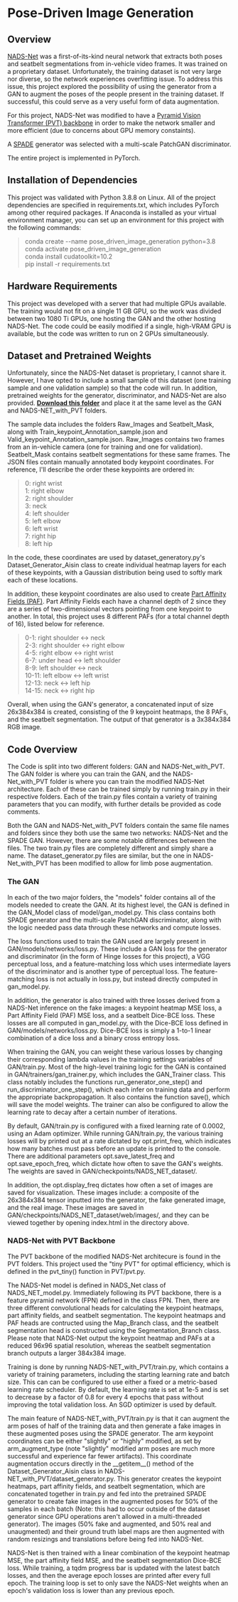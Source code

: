 # Pose-Driven Image Generation

## Overview
[NADS-Net](https://arxiv.org/abs/1910.03695) was a first-of-its-kind neural network that extracts both poses and seatbelt segmentations from in-vehicle video frames.  It was trained on a proprietary dataset.  Unfortunately, the training dataset is not very large nor diverse, so the network experiences overfitting issue.  To address this issue, this project explored the possibility of using the generator from a GAN to augment the poses of the people present in the training dataset.  If successful, this could serve as a very useful form of data augmentation.

For this project, NADS-Net was modified to have a [Pyramid Vision Transformer (PVT) backbone](https://arxiv.org/abs/2102.12122) in order to make the network smaller and more efficient (due to concerns about GPU memory constaints).

A [SPADE](https://arxiv.org/abs/1903.07291) generator was selected with a multi-scale PatchGAN discriminator.

The entire project is implemented in PyTorch.

## Installation of Dependencies
This project was validated with Python 3.8.8 on Linux.  All of the project dependencies are specified in requirements.txt, which includes PyTorch among other required packages.  If Anaconda is installed as your virtual environment manager, you can set up an environment for this project with the following commands:
> conda create --name pose_driven_image_generation python=3.8  
> conda activate pose_driven_image_generation  
> conda install cudatoolkit=10.2  
> pip install -r requirements.txt

## Hardware Requirements
This project was developed with a server that had multiple GPUs available.  The training would not fit on a single 11 GB GPU, so the work was divided between two 1080 Ti GPUs, one hosting the GAN and the other hosting NADS-Net.  The code could be easily modified if a single, high-VRAM GPU is available, but the code was written to run on 2 GPUs simultaneously.

## Dataset and Pretrained Weights
Unfortunately, since the NADS-Net dataset is proprietary, I cannot share it.  However, I have opted to include a small sample of this dataset (one training sample and one validation sample) so that the code will run.  In addition, pretrained weights for the generator, discriminator, and NADS-Net are also provided.
[**Download this folder**](https://iowa-my.sharepoint.com/:f:/g/personal/ssiemons_uiowa_edu/ErrJ0JpiEd1IhPPFgPk51HgBLgIX5qAyfgvOI0HlUlQweg?e=Y9gHxr) and place it at the same level as the GAN and NADS-NET_with_PVT folders.

The sample data includes the folders Raw_Images and Seatbelt_Mask, along with Train_keypoint_Annotation_sample.json and Valid_keypoint_Annotation_sample.json.  Raw_Images contains two frames from an in-vehicle camera (one for training and one for validation).  Seatbelt_Mask contains seatbelt segmentations for these same frames.  The JSON files contain manually annotated body keypoint coordinates.  For reference, I'll describe the order these keypoints are ordered in:
> 0: right wrist  
> 1: right elbow  
> 2: right shoulder  
> 3: neck  
> 4: left shoulder  
> 5: left elbow  
> 6: left wrist  
> 7: right hip  
> 8: left hip

In the code, these coordinates are used by dataset_generatory.py's Dataset_Generator_Aisin class to create individual heatmap layers for each of these keypoints, with a Gaussian distribution being used to softly mark each of these locations.

In addition, these keypoint coordinates are also used to create [Part Affinity Fields (PAF)](https://arxiv.org/abs/1611.08050).  Part Affinity Fields each have a channel depth of 2 since they are a series of two-dimensional vectors pointing from one keypoint to another.  In total, this project uses 8 different PAFs (for a total channel depth of 16), listed below for reference.
> 0-1: right shoulder <-> neck  
> 2-3: right shoulder <-> right elbow  
> 4-5: right elbow <-> right wrist  
> 6-7: under head <-> left shoulder  
> 8-9: left shoulder <-> neck  
> 10-11: left elbow <-> left wrist  
> 12-13: neck <-> left hip  
> 14-15: neck <-> right hip

Overall, when using the GAN's generator, a concatenated input of size 26x384x384 is created, consisting of the 9 keypoint heatmaps, the 8 PAFs, and the seatbelt segmentation.  The output of that generator is a 3x384x384 RGB image.

## Code Overview
The Code is split into two different folders: GAN and NADS-Net_with_PVT.  The GAN folder is where you can train the GAN, and the NADS-Net_with_PVT folder is where you can train the modified NADS-Net architecture.  Each of these can be trained simply by running train.py in their respective folders.  Each of the train.py files contain a variety of training parameters that you can modify, with further details be provided as code comments.

Both the GAN and NADS-Net_with_PVT folders contain the same file names and folders since they both use the same two networks: NADS-Net and the SPADE GAN.  However, there are some notable differences between the files.  The two train.py files are completely different and simply share a name.  The dataset_generator.py files are similar, but the one in NADS-Net_with_PVT has been modified to allow for limb pose augmentation.

### The GAN
In each of the two major folders, the "models" folder contains all of the models needed to create the GAN.  At its highest level, the GAN is defined in the GAN_Model class of model/gan_model.py.  This class contains both SPADE generator and the multi-scale PatchGAN discriminator, along with the logic needed pass data through these networks and compute losses.

The loss functions used to train the GAN used are largely present in GAN/models/networks/loss.py.  These include a GAN loss for the generator and discriminator (in the form of Hinge losses for this project), a VGG perceptual loss, and a feature-matching loss which uses intermediate layers of the discriminator and is another type of perceptual loss.  The feature-matching loss is not actually in loss.py, but instead directly computed in gan_model.py.

In addition, the generator is also trained with three losses derived from a NADS-Net inference on the fake images: a keypoint heatmap MSE loss, a Part Affinity Field (PAF) MSE loss, and a seatbelt Dice-BCE loss.  These losses are all computed in gan_model.py, with the Dice-BCE loss defined in GAN/models/networks/loss.py.  Dice-BCE loss is simply a 1-to-1 linear combination of a dice loss and a binary cross entropy loss.

When training the GAN, you can weight these various losses by changing their corresponding lambda values in the training settings variables of GAN/train.py.  Most of the high-level training logic for the GAN is contained in GAN/trainers/gan_trainer.py, which includes the GAN_Trainer class.  This class notably includes the functions run_generator_one_step() and run_discriminator_one_step(), which each infer on training data and perform the appropriate backpropagation.  It also contains the function save(), which will save the model weights.  The trainer can also be configured to allow the learning rate to decay after a certain number of iterations.

By default, GAN/train.py is configured with a fixed learning rate of 0.0002, using an Adam optimizer.  While running GAN/train.py, the various training losses will by printed out at a rate dictated by opt.print_freq, which indicates how many batches must pass before an update is printed to the console.  There are additional parameters opt.save_latest_freq and opt.save_epoch_freq, which dictate how often to save the GAN's weights.  The weights are saved in GAN/checkpoints/NADS_NET_dataset/.

In addition, the opt.display_freq dictates how often a set of images are saved for visualization.  These images include: a composite of the 26x384x384 tensor inputted into the generator, the fake generated image, and the real image.  These images are saved in GAN/checkpoints/NADS_NET_dataset/web/images/, and they can be viewed together by opening index.html in the directory above.

### NADS-Net with PVT Backbone
The PVT backbone of the modified NADS-Net architecure is found in the PVT folders.  This project used the "tiny PVT" for optimal efficiency, which is defined in the pvt_tiny() function in PVT/pvt.py.

The NADS-Net model is defined in NADS_Net class of NADS_NET_model.py.  Immediately following its PVT backbone, there is a feature pyramid network (FPN) defined in the class FPN.  Then, there are three different convolutional heads for calculating the keypoint heatmaps, part affinity fields, and seatbelt segmentation.  The keypoint heatmaps and PAF heads are contructed using the Map_Branch class, and the seatbelt segmentation head is constructed using the Segmentation_Branch class.  Please note that NADS-Net output the keypoint heatmap and PAFs at a reduced 96x96 spatial resolution, whereas the seatbelt segmentation branch outputs a larger 384x384 image.

Training is done by running NADS-NET_with_PVT/train.py, which contains a variety of training parameters, including the starting learning rate and batch size.  This can can be configured to use either a fixed or a metric-based learning rate scheduler.  By default, the learning rate is set at 1e-5 and is set to decrease by a factor of 0.8 for every 4 epochs that pass without improving the total validation loss.  An SGD optimizer is used by default.

The main feature of NADS-NET_with_PVT/train.py is that it can augment the arm poses of half of the training data and then generate a fake images in these augmented poses using the SPADE generator.  The arm keypoint coordinates can be either "slightly" or "highly" modified, as set by arm_augment_type (note "slightly" modified arm poses are much more successful and experience far fewer artifacts).  This coordinate augmentation occurs directly in the \_\_getitem\_\_() method of the Dataset_Generator_Aisin class in NADS-NET_with_PVT/dataset_generator.py.  This generator creates the keypoint heatmaps, part affinity fields, and seatbelt segmentation, which are concatenated together in train.py and fed into the pretrained SPADE generator to create fake images in the augmented poses for 50% of the samples in each batch (Note: this had to occur outside of the dataset generator since GPU operations aren't allowed in a multi-threaded generator).  The images (50% fake and augmented, and 50% real and unaugmented) and their ground truth label maps are then augmented with random resizings and translations before being fed into NADS-Net.

NADS-Net is then trained with a linear combination of the keypoint heatmap MSE, the part affinity field MSE, and the seatbelt segmentation Dice-BCE loss.  While training, a tqdm progress bar is updated with the latest batch losses, and then the average epoch losses are printed after every full epoch.  The training loop is set to only save the NADS-Net weights when an epoch's validation loss is lower than any previous epoch.
